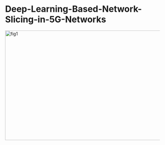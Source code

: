# Deep-Learning-Based-Network-Slicing-in-5G-Networks
<img width="606" height="357" alt="fig1" src="https://github.com/user-attachments/assets/c5914d0b-f57f-481f-b6b5-fac3309800f4" />
